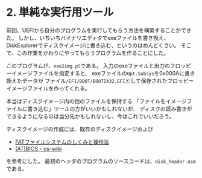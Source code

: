 # 2. 単純な実行用ツール

前回、UEFIから自分のプログラムを実行してもらう方法を構築することができた。
しかし、いちいちバイナリエディタでexeファイルを書き換え、
DiskExplorerでディスクイメージに書き込む、というのはめんどくさい。
そこで、この作業をかわりにやってもらうプログラムを作ることにした。

このプログラムが、`exe2img.pl`である。
入力のexeファイルと出力のフロッピーイメージファイルを指定すると、
exeファイルの`Opt.Subsys`を0x000Aに書き換えたデータが
ファイル`/EFI/BOOT/BOOTIA32.EFI`として保存されたフロッピーイメージファイルを作ってくれる。

本当はディスクイメージ内の他のファイルを保持する
「ファイルをイメージファイルに書き込む」ツールの方がいいかもしれないが、
ディスクの読み書きができるようになるのは当分先かもしれないし、今はこれでいいだろう。

ディスクイメージの作成には、既存のディスクイメージおよび

* [FATファイルシステムのしくみと操作法](http://elm-chan.org/docs/fat.html)
* [(AT)BIOS - os-wiki](http://oswiki.osask.jp/?%28AT%29BIOS)

を参考にした。
最初のヘッダのプログラムのソースコードは、`disk_header.asm`である。
